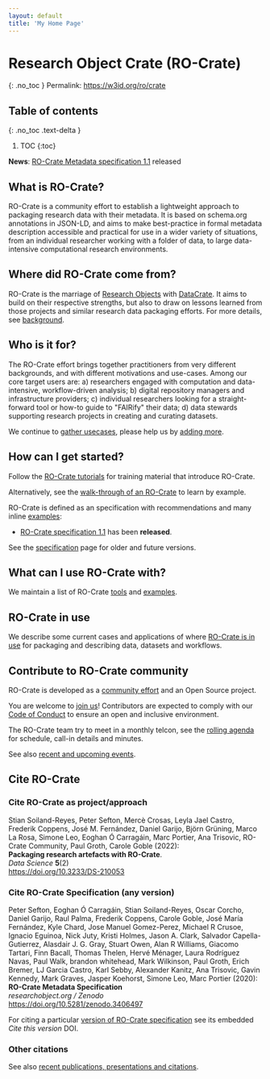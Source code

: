 ```yaml
---
layout: default
title: 'My Home Page'
---
```


<!--
   Copyright 2019-2022 The University of Manchester and RO Crate contributors 
   <https://github.com/ResearchObject/ro-crate/graphs/contributors>

   Licensed under the Apache License, Version 2.0 (the "License");
   you may not use this file except in compliance with the License.
   You may obtain a copy of the License at

       http://www.apache.org/licenses/LICENSE-2.0

   Unless required by applicable law or agreed to in writing, software
   distributed under the License is distributed on an "AS IS" BASIS,
   WITHOUT WARRANTIES OR CONDITIONS OF ANY KIND, either express or implied.
   See the License for the specific language governing permissions and
   limitations under the License.
-->

# Research Object Crate (RO-Crate)
{: .no_toc }
Permalink: <https://w3id.org/ro/crate>

## Table of contents
{: .no_toc .text-delta }

1. TOC
{:toc}

**News**: [RO-Crate Metadata specification 1.1](https://w3id.org/ro/crate/1.1) released

## What is RO-Crate? 
RO-Crate is a community effort to establish a lightweight approach to packaging research data with their metadata. It is based on schema.org annotations in JSON-LD, and aims to make best-practice in formal metadata description accessible and practical for use in a wider variety of situations, from an individual researcher working with a folder of data, to large data-intensive computational research environments. 

## Where did RO-Crate come from?
RO-Crate is the marriage of [Research Objects](https://www.researchobject.org/) with [DataCrate](https://github.com/UTS-eResearch/datacrate). It aims to build on their respective strengths, but also to draw on lessons learned from those projects and similar research data packaging efforts. For more details, see [background](background.md).

## Who is it for?
The RO-Crate effort brings together practitioners from very different backgrounds, and with different motivations and use-cases. Among our core target users are: a) researchers engaged with computation and data-intensive, workflow-driven analysis; b) digital repository managers and infrastructure providers; c) individual researchers looking for a straight-forward tool or how-to guide to "FAIRify" their data; d) data stewards supporting research projects in creating and curating datasets.

We continue to [gather usecases](https://github.com/ResearchObject/ro-crate/issues?q=is%3Aissue+is%3Aopen+label%3Ause-case), please help us by [adding more](https://github.com/ResearchObject/ro-crate/issues/new/choose).
  
## How can I get started?

Follow the [RO-Crate tutorials](tutorials) for training material that introduce RO-Crate. 

Alternatively, see the [walk-through of an RO-Crate](https://www.researchobject.org/ro-crate/1.2-DRAFT/introduction.html) to learn by example.

RO-Crate is defined as an specification with recommendations and many inline [examples](examples.html):

* [RO-Crate specification 1.1](1.1/) has been **released**.

See the [specification](specification.md) page for older and future versions.


## What can I use RO-Crate with?

We maintain a list of RO-Crate [tools](tools/) and [examples](examples).


## RO-Crate in use

We describe some current cases and applications of where [RO-Crate is in use](in-use) for packaging and describing data, datasets and workflows.

## Contribute to RO-Crate community

RO-Crate is developed as a [community effort](community.md) and an Open Source project.

You are welcome to [join us](https://github.com/ResearchObject/ro-crate/issues/1)!  Contributors are expected to comply with our [Code of Conduct](https://github.com/ResearchObject/ro-crate/blob/master/CODE_OF_CONDUCT.md) to ensure an open and inclusive environment.

The RO-Crate team try to meet in a monthly telcon, see the [rolling agenda](https://s.apache.org/ro-crate-minutes) for schedule, call-in details and minutes.

See also [recent and upcoming events](outreach.md#upcoming-and-recent-events).

## Cite RO-Crate

### Cite RO-Crate as project/approach

Stian Soiland-Reyes, Peter Sefton, Mercè Crosas, Leyla Jael Castro, Frederik Coppens, José M. Fernández, Daniel Garijo, Björn Grüning, Marco La Rosa, Simone Leo, Eoghan Ó Carragáin, Marc Portier, Ana Trisovic, RO-Crate Community, Paul Groth, Carole Goble (2022):  
**Packaging research artefacts with RO-Crate**.  
_Data Science_ **5**(2)  
<https://doi.org/10.3233/DS-210053>  


### Cite RO-Crate Specification (any version)

Peter Sefton, Eoghan Ó Carragáin, Stian Soiland-Reyes, Oscar Corcho, Daniel Garijo, Raul Palma, Frederik Coppens, Carole Goble, José María Fernández, Kyle Chard, Jose Manuel Gomez-Perez, Michael R Crusoe, Ignacio Eguinoa, Nick Juty, Kristi Holmes, Jason A. Clark, Salvador Capella-Gutierrez, Alasdair J. G. Gray, Stuart Owen, Alan R Williams, Giacomo Tartari, Finn Bacall, Thomas Thelen, Hervé Ménager, Laura Rodríguez Navas, Paul Walk, brandon whitehead, Mark Wilkinson, Paul Groth, Erich Bremer, LJ Garcia Castro, Karl Sebby, Alexander Kanitz, Ana Trisovic, Gavin Kennedy, Mark Graves, Jasper Koehorst, Simone Leo, Marc Portier (2020):  
**RO-Crate Metadata Specification**  
_researchobject.org / Zenodo_  
<https://doi.org/10.5281/zenodo.3406497> 

For citing a particular [version of RO-Crate specification](https://www.researchobject.org/ro-crate/specification.html) see its embedded _Cite this version_ DOI.

### Other citations

See also [recent publications, presentations and citations](outreach.md).
